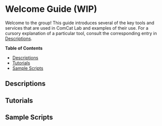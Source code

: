 # Welcome Guide (WIP)

Welcome to the group! This guide introduces several of the key tools and services
that are used in ComCat Lab and examples of their use. For a cursory explanation
of a particular tool, consult the corresponding entry in [Descriptions](#descriptions).

**Table of Contents**

- [Descriptions](#descriptions)
- [Tutorials](#tutorials)
- [Sample Scripts](#sample-scripts)

## Descriptions

## Tutorials

## Sample Scripts
